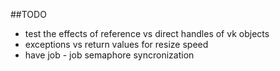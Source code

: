 ##TODO
+ test the effects of reference vs direct handles of vk objects
+ exceptions vs return values for resize speed
+ have job - job semaphore syncronization